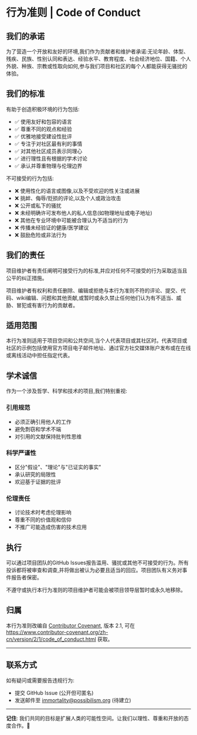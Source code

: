 # 行为准则 | Code of Conduct

## 我们的承诺

为了营造一个开放和友好的环境,我们作为贡献者和维护者承诺:无论年龄、体型、残疾、民族、性别认同和表达、经验水平、教育程度、社会经济地位、国籍、个人外貌、种族、宗教或性取向如何,参与我们项目和社区的每个人都能获得无骚扰的体验。

## 我们的标准

有助于创造积极环境的行为包括:

- ✅ 使用友好和包容的语言
- ✅ 尊重不同的观点和经验
- ✅ 优雅地接受建设性批评
- ✅ 专注于对社区最有利的事情
- ✅ 对其他社区成员表示同理心
- ✅ 进行理性且有根据的学术讨论
- ✅ 承认并尊重物理与伦理边界

不可接受的行为包括:

- ❌ 使用性化的语言或图像,以及不受欢迎的性关注或进展
- ❌ 挑衅、侮辱/贬损的评论,以及个人或政治攻击
- ❌ 公开或私下的骚扰
- ❌ 未经明确许可发布他人的私人信息(如物理地址或电子地址)
- ❌ 其他在专业环境中可能被合理认为不适当的行为
- ❌ 传播未经验证的健康/医学建议
- ❌ 鼓励危险或非法行为

## 我们的责任

项目维护者有责任阐明可接受行为的标准,并应对任何不可接受的行为采取适当且公平的纠正措施。

项目维护者有权利和责任删除、编辑或拒绝与本行为准则不符的评论、提交、代码、wiki编辑、问题和其他贡献,或暂时或永久禁止任何他们认为有不适当、威胁、冒犯或有害行为的贡献者。

## 适用范围

本行为准则适用于项目空间和公共空间,当个人代表项目或其社区时。代表项目或社区的示例包括使用官方项目电子邮件地址、通过官方社交媒体账户发布或在在线或离线活动中担任指定代表。

## 学术诚信

作为一个涉及哲学、科学和技术的项目,我们特别重视:

### 引用规范
- 必须正确引用他人的工作
- 避免剽窃和学术不端
- 对引用的文献保持批判性思维

### 科学严谨性
- 区分"假设"、"理论"与"已证实的事实"
- 承认研究的局限性
- 欢迎基于证据的批评

### 伦理责任
- 讨论技术时考虑伦理影响
- 尊重不同的价值观和信仰
- 不推广可能造成伤害的技术应用

## 执行

可以通过项目团队的GitHub Issues报告滥用、骚扰或其他不可接受的行为。所有投诉都将被审查和调查,并将做出被认为必要且适当的回应。项目团队有义务对事件报告者保密。

不遵守或执行本行为准则的项目维护者可能会被项目领导层暂时或永久地移除。

## 归属

本行为准则改编自 [Contributor Covenant](https://www.contributor-covenant.org), 版本 2.1,
可在 https://www.contributor-covenant.org/zh-cn/version/2/1/code_of_conduct.html 获取。

---

## 联系方式

如有疑问或需要报告违规行为:
- 提交 GitHub Issue (公开但可匿名)
- 发送邮件至 immortality@possibilism.org (待建立)

---

**记住**: 我们共同的目标是扩展人类的可能性空间。让我们以理性、尊重和开放的态度合作。🚀

